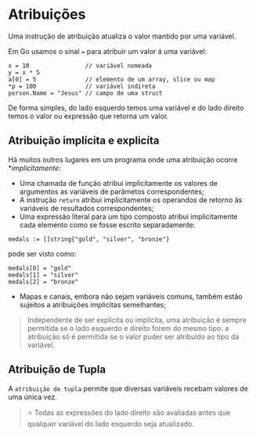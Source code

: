 # Atribuições

Uma instrução de atribuição atualiza o valor mantido por uma variável.

Em Go usamos o sinal `=` para atribuir um valor á uma variável:

```golang
x = 10                // variável nomeada
y = x * 5
a[0] = 5              // elemento de um array, slice ou map
*p = 100              // variável indireta
person.Name = "Jesus" // campo de uma struct
```

De forma simples, do lado esquerdo temos uma variável e do lado direito temos o valor ou expressão que retorna um valor.

## Atribuição implícita e explicíta

Há muitos outros lugares em um programa onde uma atribuição ocorre **implicitamente*:

- Uma chamada de função atribui implicitamente os valores de argumentos as variáveis de parâmetos correspondentes;
- A instrução `return` atribui implicitamente os operandos de retorno às variáveis de resultados correspondentes;
- Uma expressão literal para um tipo composto atribui implicitamente cada elemento como se fosse escrito separadamente:

```golang
medals := []string{"gold", "silver", "bronze"}
```

pode ser visto como:

```golang
medals[0] = "gold"
medals[1] = "silver"
medals[2] = "bronze"
```
- Mapas e canais, embora não sejam variáveis comuns, também estão sujeitos a atribuições implicitas semelhantes;

> Independente de ser explícita ou implícita, uma atribuição é sempre permitida se o lado esquerdo e direito forem do mesmo tipo: a atribuição só é permitida se o valor puder ser atribuído ao tipo da variável.

## Atribuição de Tupla

A `atribuição de tupla` permite que diversas variáveis recebam valores de uma única vez.

> :star: Todas as expressões do lado direito são avaliadas antes que qualquer variável do lado esquerdo seja atualizado.